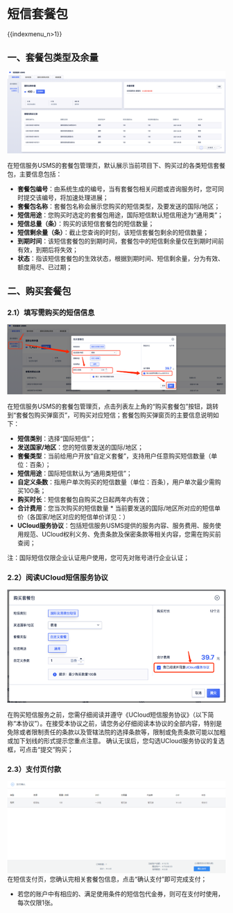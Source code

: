 # 短信套餐包

{{indexmenu_n>1}}

## 一、套餐包类型及余量

![image](/images/guide/5005/短信服务usms_短信套餐包管理_02.png)

在短信服务USMS的套餐包管理页，默认展示当前项目下、购买过的各类短信套餐包，主要信息包括：

  - **套餐包编号**：由系统生成的编号，当有套餐包相关问题或咨询服务时，您可同时提交该编号，将加速处理进展；
  - **套餐包名称**：套餐包名称会展示您购买的短信类型，及要发送的国际/地区；
  - **短信用途**：您购买时选定的套餐包用途，国际短信默认短信用途为“通用类”；
  - **短信总量（条）**：购买的该短信套餐包的短信数量；
  - **短信剩余量（条）**：截止您查询的时刻，该短信套餐包剩余的短信数量；
  - **到期时间**：该短信套餐包的到期时间，套餐包中的短信剩余量仅在到期时间前有效，到期后将失效；
  - **状态**：指该短信套餐包的生效状态，根据到期时间、短信剩余量，分为有效、额度用尽、已过期；

## 二、购买套餐包

### 2.1）填写需购买的短信信息

![image](/images/guide/5005/短信服务usms_短信购买页_国际_01.png)

在短信服务USMS的套餐包管理页，点击列表左上角的“购买套餐包”按钮，跳转到“套餐包购买弹窗页”，可购买对应短信；套餐包购买弹窗页的主要信息说明如下：

  - **短信类别**：选择“国际短信”；
  - **发送国家/地区**：您的短信要发送的国际/地区；
  - **套餐类型**：当前给用户开放“自定义套餐”，支持用户任意购买短信数量（单位：百条）；
  - **短信用途**：国际短信默认为“通用类短信”；
  - **自定义条数**：指用户单次购买的短信数量（单位：百条），用户单次最少需购买100条；
  - **购买时长**：短信套餐包自购买之日起两年内有效；
  - **合计费用**：您当次购买的短信数量 \*
    当前要发送的国际/地区所对应的短信单价（各国家/地区对应的短信单价详见：[](/management_monitor/usms/price/3005)）
  - **UCloud服务协议**：包括短信服务USMS提供的服务内容、服务费用、服务使用规范、UCloud权利义务、免责条款及保密条款等相关内容，您需在购买前查阅；

注：国际短信仅限企业认证用户使用，您可先对账号进行企业认证；

### 2.2）阅读UCloud短信服务协议

![image](/images/guide/5005/短信服务usms_购买套餐包页_国际_02.png)

在购买短信服务之前，您需仔细阅读并遵守《UCloud短信服务协议》（以下简称“本协议”）。在接受本协议之前，请您务必仔细阅读本协议的全部内容，特别是免除或者限制责任的条款以及管辖法院的选择条款等，限制或免责条款可能以加粗或加下划线的形式提示您重点注意。
确认无误后，您勾选UCloud服务协议的复选框，可点击“提交”购买；

### 2.3）支付页付款

![image](/images/guide/5003/短信服务usms_支付页_01.png)
在短信支付页，您确认完相关套餐包信息，点击“确认支付”即可完成支付；

  - 若您的账户中有相应的、满足使用条件的短信包代金券，则可在支付时使用，每次仅限1张。
